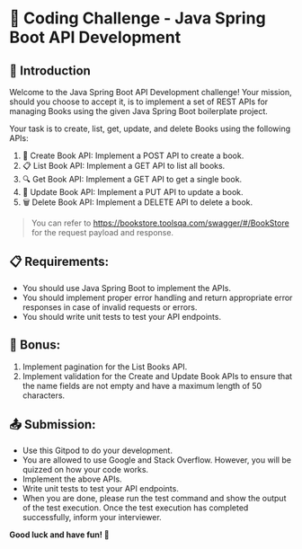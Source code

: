 # 🚀 Coding Challenge - Java Spring Boot API Development

## 📝 Introduction

Welcome to the Java Spring Boot API Development challenge! Your mission, should you choose to accept it, is to implement a set of REST APIs for managing Books using the given Java Spring Boot boilerplate project.

Your task is to create, list, get, update, and delete Books using the following APIs:

1. 🙋 Create Book API: Implement a POST API to create a book.
2. 📋 List Book API: Implement a GET API to list all books.
3. 🔍 Get Book API: Implement a GET API to get a single book.
4. 📝 Update Book API: Implement a PUT API to update a book.
5. 🗑️ Delete Book API: Implement a DELETE API to delete a book.

> You can refer to https://bookstore.toolsqa.com/swagger/#/BookStore for the request payload and response.

## 📋 Requirements:

* You should use Java Spring Boot to implement the APIs.
* You should implement proper error handling and return appropriate error responses in case of invalid requests or errors.
* You should write unit tests to test your API endpoints.

## 🎁 Bonus:

1. Implement pagination for the List Books API.
2. Implement validation for the Create and Update Book APIs to ensure that the name fields are not empty and have a maximum length of 50 characters.
## 📤 Submission:

* Use this Gitpod to do your development. 
* You are allowed to use Google and Stack Overflow. However, you will be quizzed on how your code works. 
* Implement the above APIs. 
* Write unit tests to test your API endpoints. 
* When you are done, please run the test command and show the output of the test execution. 
Once the test execution has completed successfully, inform your interviewer. 


**Good luck and have fun! 🤖**